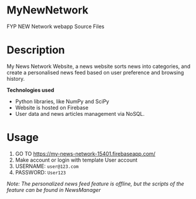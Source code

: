 # MyNewNetwork
FYP NEW Network webapp Source Files

# Description
My News Network Website, a news website sorts news into categories, and create a personalised news feed based on user preference and browsing history.

**Technologies used**
- Python libraries, like NumPy and SciPy
- Website is hosted on Firebase
- User data and news articles management via NoSQL.

# Usage
1. GO TO https://my-news-network-15401.firebaseapp.com/
2. Make account or login with template User account
3. USERNAME: `user@123.com`
4. PASSWORD: `User123`

*Note: The personalized news feed feature is offline, but the scripts of the feature can be found in NewsManager*
